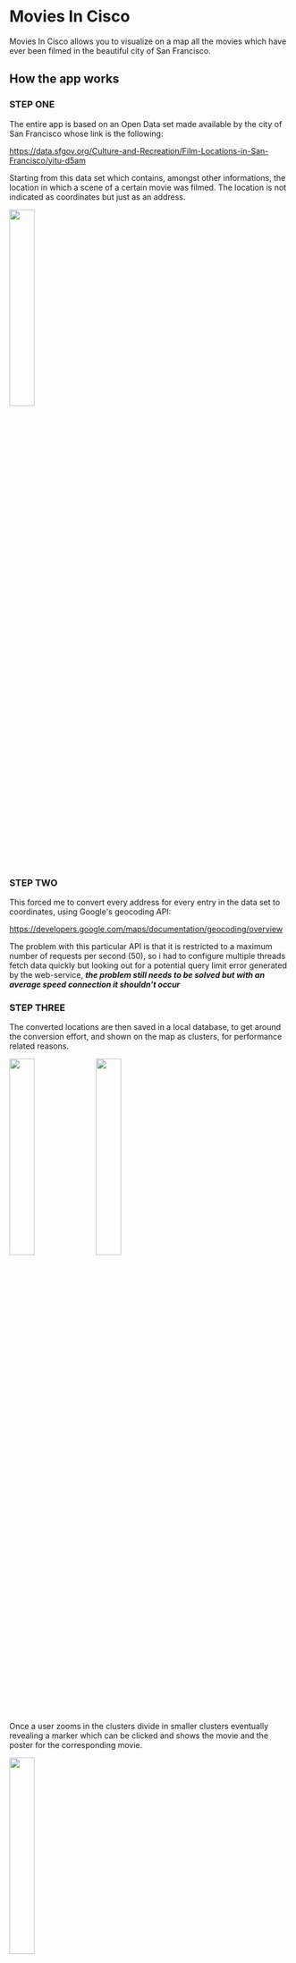 # Movies In Cisco

Movies In Cisco allows you to visualize on a map all the movies which have ever been filmed in the beautiful city of San Francisco.

## How the app works

### STEP ONE
The entire app is based on an Open Data set made available by the city of San Francisco whose link is the following:

https://data.sfgov.org/Culture-and-Recreation/Film-Locations-in-San-Francisco/yitu-d5am

Starting from this data set which contains, amongst other informations, the location in which a scene of a certain movie was filmed.
The location is not indicated as coordinates but just as an address.

<img src="https://user-images.githubusercontent.com/26089090/168681842-10b88641-e0cc-4c97-89bc-796e2ef69f2b.jpg" width="30%" height="30%">

### STEP TWO
This forced me to convert every address for every entry in the data set to coordinates, using Google's geocoding API:

https://developers.google.com/maps/documentation/geocoding/overview

The problem with this particular API is that it is restricted to a maximum number of requests per second (50), so i had to configure multiple threads fetch data quickly but looking out for a potential query limit error generated by the web-service, ***the problem still needs to be solved but with an average speed connection it shouldn't occur***

### STEP THREE
The converted locations are then saved in a local database, to get around the conversion effort, and shown on the map as clusters, for performance related reasons. 

<img src="https://user-images.githubusercontent.com/26089090/168682086-9c8d9b2e-9b99-4e3b-b907-1d7ac85fd731.jpg" width="30%" height="30%">

<img src="https://user-images.githubusercontent.com/26089090/168681958-5aa21890-92f6-4c41-afb5-e2fe8cc41eef.jpg" width="30%" height="30%">

Once a user zooms in the clusters divide in smaller clusters eventually revealing a marker which can be clicked and shows the movie and the poster for the corresponding movie.

<img src="https://user-images.githubusercontent.com/26089090/168681990-fe52d9c0-40b3-4706-97f5-de7c7e45391f.jpg" width="30%" height="30%">

If multiple movies where filmed in the same location a cluster will be available to click generating a popup window showing all the different movies.


<img src="https://user-images.githubusercontent.com/26089090/168682002-075d5b65-39e3-4065-899d-73957aac2de6.jpg" width="30%" height="30%">

### STEP FOUR
The application is able to load posters for most of the movies thanks to the TMDB API:

https://developers.themoviedb.org/3/getting-started/introduction

Given the name of a movie the web-service replies with a set of information about it, including the path of the poster on the database, which can then be retrieved and loaded on the app thanks to the Glide framework.
***This part of the app is a bit rusty since I couldn't put the request function in a separate thread resulting in the UI locking sometimes until the request is completed***
